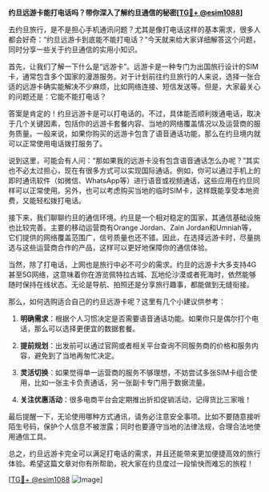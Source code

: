 **约旦远游卡能打电话吗？带你深入了解约旦通信的秘密[[TG💪+ @esim1088](https://t.me/s/esim1088)]**

去约旦旅行，是不是担心手机通讯问题？尤其是像打电话这样的基本需求，很多人都会好奇：“约旦远游卡到底能不能打电话？”今天就来给大家详细解答这个问题，同时分享一些关于约旦通信的实用小知识。

首先，让我们了解一下什么是“远游卡”。远游卡是一种专门为出国旅行设计的SIM卡，通常包含多个国家的漫游服务。对于计划前往约旦旅行的人来说，选择一张合适的远游卡确实能解决不少麻烦，比如网络连接、短信发送等。但是，大家最关心的问题还是：它能不能打电话？

答案是肯定的！约旦远游卡是可以打电话的。不过，具体能否顺利拨通电话，取决于几个关键因素，包括你的远游卡套餐内容、当地的网络覆盖情况以及运营商的服务质量。一般来说，如果你购买的远游卡包含了语音通话功能，那么在约旦境内就可以正常使用电话拨打服务了。

说到这里，可能会有人问：“那如果我的远游卡没有包含语音通话怎么办呢？”其实也不必太过担心，现在有很多方式可以实现国际通话。例如，你可以通过手机上的即时通讯软件（如微信、WhatsApp等）进行语音或视频通话，这些应用在约旦同样可以正常使用。另外，也可以考虑购买当地的临时SIM卡，这样既能享受本地资费，又能轻松拨打电话。

接下来，我们聊聊约旦的通信环境。约旦是一个相对稳定的国家，其通信基础设施也比较完善。主要的移动运营商有Orange Jordan、Zain Jordan和Umniah等，它们提供的网络覆盖范围广，信号质量也还不错。因此，在选择远游卡时，尽量挑选与这些运营商合作的产品，这样可以更好地保障你的通信体验。

当然，除了打电话，上网也是旅行中必不可少的需求。约旦的远游卡大多支持4G甚至5G网络，这意味着你在游览佩特拉古城、瓦地伦沙漠或者死海时，依然能够随时保持在线状态。无论是导航、拍照还是分享旅行趣事，都能做到无缝衔接。

那么，如何选购适合自己的约旦远游卡呢？这里有几个小建议供参考：

1. **明确需求**：根据个人习惯决定是否需要语音通话功能。如果你只是偶尔打个电话，那么可以选择更便宜的数据套餐。
   
2. **提前规划**：出发前可以通过官网或者相关平台查询不同服务商的价格和服务内容，避免到了当地再匆忙决定。

3. **灵活切换**：如果觉得单一运营商的服务不够理想，不妨尝试多张SIM卡组合使用，比如一张主卡负责通话，另一张副卡专门用于数据流量。

4. **关注优惠活动**：很多电商平台会定期推出折扣促销活动，记得货比三家哦！

最后提醒一下，无论使用哪种方式通讯，请务必注意安全事项。比如不要随意接听陌生号码，保护个人信息不被泄露；同时也要遵守当地的法律法规，合理合法地使用通信工具。

总之，约旦远游卡完全可以满足打电话的需求，并且还能带来更加便捷高效的旅行体验。希望这篇文章对你有所帮助，祝大家在约旦度过一段愉快而难忘的旅程！

[[TG💪+ @esim1088](https://t.me/s/esim1088) ![Image](https://i.postimg.cc/4NQfJmqS/Snipaste-2025-05-13-00-14-12.png)]